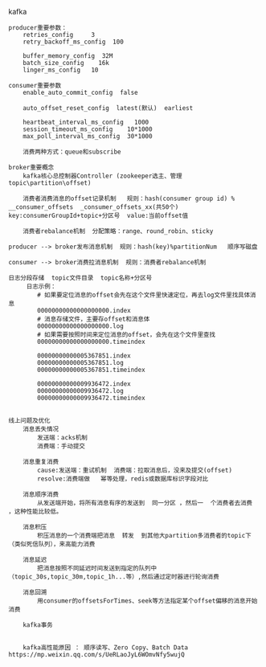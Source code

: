 kafka

    producer重要参数：
        retries_config     3
        retry_backoff_ms_config  100

        buffer_memory_config  32M
        batch_size_config    16k
        linger_ms_config   10 

    consumer重要参数 
        enable_auto_commit_config  false 

        auto_offset_reset_config  latest(默认)  earliest

        heartbeat_interval_ms_config   1000
        session_timeout_ms_config    10*1000
        max_poll_interval_ms_config  30*1000

        消费两种方式：queue和subscribe 
    
    broker重要概念
        kafka核心总控制器Controller (zookeeper选主、管理topic\partition\offset)
        
        消费者消费消息的offset记录机制   规则：hash(consumer group id) % __consumer_offsets  _consumer_offsets_xx(共50个)  key:consumerGroupId+topic+分区号  value:当前offset值 

        消费者rebalance机制  分配策略：range、round_robin、sticky 

    producer --> broker发布消息机制  规则：hash(key)%partitionNum   顺序写磁盘 

    consumer --> broker消费拉消息机制  规则：消费者rebalance机制

    日志分段存储  topic文件目录  topic名称+分区号
         日志示例：
            # 如果要定位消息的offset会先在这个文件里快速定位，再去log文件里找具体消息
            00000000000000000000.index
            # 消息存储文件，主要存offset和消息体
            00000000000000000000.log
            # 如果需要按照时间来定位消息的offset，会先在这个文件里查找
            00000000000000000000.timeindex

            00000000000005367851.index
            00000000000005367851.log
            00000000000005367851.timeindex

            00000000000009936472.index
            00000000000009936472.log
            00000000000009936472.timeindex


    线上问题及优化
        消息丢失情况
            发送端：acks机制 
            消费端：手动提交

        消息重复消费
            cause:发送端：重试机制  消费端：拉取消息后，没来及提交(offset)
            resolve:消费端做   幂等处理，redis或数据库标识字段对比

        消息顺序消费
            从发送端开始，将所有消息有序的发送到  同一分区 ，然后一  个消费者去消费  ，这种性能比较低。

        消息积压
            积压消息的一个消费端把消息  转发  到其他大partition多消费者的topic下（类似死信队列），来高能力消费

        消息延迟
            把消息按照不同延迟时间发送到指定的队列中（topic_30s,topic_30m,topic_1h...等）,然后通过定时器进行轮询消费

        消息回溯
            用consumer的offsetsForTimes、seek等方法指定某个offset偏移的消息开始消费
            
        kafka事务


        kafka高性能原因 ： 顺序读写、Zero Copy、Batch Data     https://mp.weixin.qq.com/s/UeRLaoJyL6WOmvNfy5wujQ
